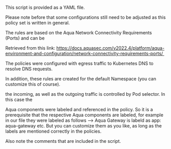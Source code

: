 This script is provided as a YAML file. 

Please note before that some configurations still need to be adjusted as this policy set is written in general. 

The rules are based on the Aqua Network Connectivity Requirements (Ports) and can be 

Retrieved from this link: https://docs.aquasec.com/v2022.4/platform/aqua-environment-and-configuration/network-connectivity-requirements-ports/ 

The policies were configured with egress traffic to Kubernetes DNS to resolve DNS requests. 

In addition, these rules are created for the default Namespace (you can customize this of course). 

the incoming, as well as the outgoing traffic is controlled by Pod selector. In this case the 

Aqua components were labeled and referenced in the policy. So it is a prerequisite that the respective Aqua components are labeled, for example in our file they were labeled as follows --> Aqua Gateway is labeld as app: aqua-gateway etc. But you can customize them as you like, as long as the labels are mentioned correctly in the policies. 

Also note the comments that are included in the script. 

 

